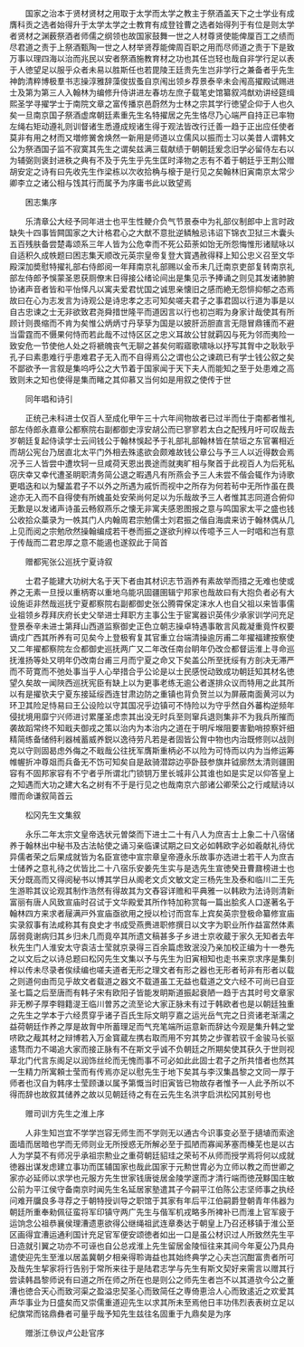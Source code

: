 <!-- { "loadSidebar": true } -->
　　国家之治本于贤材贤材之用取于太学而太学之教主于祭酒盖天下之士学业有成膺科贡之选者始得升于太学太学之士教育有成登铨曹之选者始得列于有位是则太学者贤材之渊薮祭酒者师儒之纲领也故国家鼓舞一世之人材尊贤使能俾厘百工之绩而尽君道之责于上祭酒甄陶一世之人材举贤荐能俾周百职之用而尽师道之责于下是致万事以理四海以治而兆民以安者祭酒施教育材之功也其任岂轻也哉自非学行足以表于人徳望足以服乎众者未易以胜斯任也若毘陵王廷贵先生岂非学行之兼备者乎先生神韵清粹博极羣书志操淳雅辞藻俊拔蚤自京闱出领乡荐景泰辛未会闱高擢殿试赐进士及第为第三人入翰林为编修升侍讲进左春坊左庶子载笔史馆纂叙鸿猷劝讲经筵缉熙圣学寻擢学士于南院文章之富传播京邑蔚然为士林之宗其学行徳望企仰于人也久矣一旦南京国子祭酒虚席朝廷素重先生名特擢居之先生恪尽乃心端严自持正已率物左绳右矩动遵礼则训督诸生悉遵成规诸生得于观法皆改行迁善一趋于正出应任使者莫非有用之材而又増修黉舍焕然一新用是师道以立儒风以振而士习以美昔人谓韩文公为祭酒国子监不寂寞其先生之谓矣兹满三载献绩于朝朝廷爰念旧学必留侍左右以为辅弼则褒封进秩之典有不及于先生乎先生匡时泽物之志有不着于朝廷乎王荆公赠胡安定之诗有曰先收先生作梁栋以次收拾桷与榱于是行见之矣翰林旧寅南京太常少卿李立之诸公相与饯其行而属予为序庸书此以致望焉

　　困志集序

　　乐清章公大经予同年进士也平生性鲠介负气节景泰中为礼部仪制郎中上言时政缺失十四事皆闗国家之大计格君心之大猷不意批逆鳞触忌讳诏下锦衣卫狱三木囊头五百残肤备尝楚毒颂系三年人皆为公危幸而不死公茹荼如饴无所怨悔惟形诸赋咏以自适积久成帙题曰困志集天顺改元英宗皇帝复登大寳遇赦得释上知公忠义召至文华殿深加奬慰特擢礼部右侍郎阅一年拜南京礼部赐以金币未几迁南京吏部复转南京礼部左侍郎予悞蒙圣恩获厕僚末日得接公绪论间出是集见示予捧诵之则见其发诸肺腑协诸声音者皆和平怡怿凡以寓夫爱君忧国之诚思亲懐旧之感而絶无怨悱抑郁之态焉故曰在心为志发言为诗观公是诗忠孝之志可知矣嗟夫君子之事君固以行道为事是以自古忠谏之士无非欲致君尧舜措世隆平而道因言以行也初岂暇为身家计哉使其有所顾计则畏缩而不肯为矣惟公炳炳寸丹孶孶为国是以披肝沥胆直言无隠冒鼎镬而不避当雷霆而不慑果何恃而若此哉不过恃区区之忠义耳故公甘就羁囚与死为邻而夷险一致安危一节使他人处之将褫魄丧气无聊之甚矣何暇寤歌啸咏以抒写其胷中之耿耿乎孔子曰素患难行乎患难君子无入而不自得焉公之谓也公之谏疏已有学士钱公叙之矣不鄙欲予一言叙是集呜呼公之大节着于国家闻于天下夫人而能知之至于处患难之高致则未之知也使得是集而睹之其仰慕又当何如是用叙之使传于世

　　同年唱和诗引

　　正统己未科进士仅百人至成化甲午三十六年间物故者已过半而仕于南都者惟礼部左侍郎永嘉章公都察院右副都御史淳安胡公而已寥寥若太白之配残月吁可叹哉去岁朝廷复起侍读学士云间钱公于翰林悞起予于礼部礼部翰林皆在禁垣之东官署相近而胡公宪台乃居直北太平门外相去殊逺欲会颇难故钱公章公与予三人以近得数会焉况予三人皆尝中遭坎轲一旦咸荷天恩出畏途而就夷旷相与聚首于此视百人为后死私窃庆幸又幸代遭圣眀职清务简公退之暇遇凡有所燕会予三人未尝不偕会辄作为诗歌更唱迭和以为驩盖君子不以外之所遇为戚忻而视中之所存为何若茍中无所怍虽在畏途亦无入而不自得使有所媿虽处安荣尚何足以为乐哉故予三人者惟其志同道合俯仰无歉是以发诸声诗虽云畅叙燕乐之懐无非寓夫感恩图报之意与鸣国家太平之盛也钱公收拾众藁录为一帙其门人内翰周君宗勉儒士刘君振之偕自海虞来访于翰林偶从几上见而阅之宗勉欣然操翰编成若干巻而振之遂欲刋梓以传噫予三人一时唱和岂有意于传哉而二君忠厚之意不能遏也遂叙此于简首

　　赠都宪张公巡抚宁夏诗叙

　　士君子能建大功树大名于天下者由其材识志节涵养有素故举而措之无难也使或养之无素一旦授以重柄寄以重地乌能巩固疆圉辑宁邦家也哉故曰有大抱负者必有大设施讵非然哉巡抚宁夏都察院右副都御史张公腾霄保定涞水人也自父祖以来皆事儒业祖领乡荐拜庆府长史父举进士拜职方主事公生于宦寓器识英伟少承家训学问充足登景泰辛未进士第拜山西道监察御史正色立朝志操卓特遇事敢言风裁凝重竟忤权要谪戍广西其所养有可见矣今上登极宥复其官重立台端清操逾厉甫二年擢福建按察使又二年擢都察院左佥都御史巡抚两广又二年改任南台眀年仍改佥都督运淮上寻命巡抚淮扬等处又明年仍改南台甫三月而宁夏之命又下矣盖公所至抚绥有方剖决无滞严而不苛寛而不弛处事当乎人心举措合乎公论是以士民感悦动致成功朝廷知其材名徳望久矣故一闻陜西巡抚宪臣有缺上以为更事老练无逾公者遂排众议而特用之此其所以有是擢欤夫宁夏东接延绥西连甘肃边防之重镇也背负贺兰以为屏蔽南面黄河以为环卫其险足恃易曰王公设险以守其国况乎边镇可不恃险以为守乎然自外蕃构逆频年侵扰境用靡宁兴师进讨累厪圣虑柰其出没无时兵至则窜兵退则集非不为我兵所摧而袭故蹈常终不知戢夫御戎之策以治内为本治内之道在于明斥堠阻要害勤哨掠察奸细精简练备储偫利器械蓄威养鋭以逸待劳凡若是者固皆公胷中物也内治既修则以战则克以守则固曷虑外侮之不戢哉公往抚军膺斯重柄必不以险为可恃而以内为当修运筹帷幄折冲尊爼而兵备无不饬可知矣自是敌骑潜踪边亭卧鼓参旗井钺廓然太清则疆圉容有不固邦家容有不宁者乎所谓北门锁钥万里长城非公其谁也如是实足以仰答皇上之知遇而大功之建大名之树有不于是行见之也哉南京六部诸公卿荣公之行咸赋诗以赠而命谦叙简首云

　　松冈先生文集叙

　　永乐二年太宗文皇帝选状元曽棨而下进士二十有八人为庶吉士上象二十八宿储养于翰林出中秘书及古法帖使之诵习亲临课试期之曰文必如韩欧字必如羲献礼待优异儒者荣之后果成就皆为名臣宣徳中宣宗章皇帝遵永乐故事亦选进士若干人为庶吉士储养之意礼待之优皆比二十八宿乐安姜先生实与是选先生宣徳癸丑曹鼐榜进士也天分既高而又得阅秘书以博其学日从阁老文贞文敏文定三杨先生及泰和临川二王先生游聆其议论观其制作浩然有得故其为文舂容详赡和平典雅一以韩欧为法诗则清新富丽有唐人风致宣庙时召试于文华殿爱其所作特加称赏每一篇出脍炙人口遂著名于翰林四方来求者屦满戸外宣庙亟欲用之授以检讨而宫车上宾矣英宗登极命纂修宣庙实录叙事有法咸称其有良史才书成受燕赉进职修撰日以文字为职业所作益富然体素孱弱竟谢病归其乡归未几而竟卒其所遗文稿甚多子乡进士京收蔵于家久无知者去年秋先生门人淮安太守袁洁士莹就京录得三百余篇虑致泯没乃亲加校正编为十一巻先之以文后之以诗总题曰松冈先生文集以予与先生为旧寅相知也走书来京求序是集刻梓以传未尽录者俟续编也嗟夫道者无形之理文者有形之器也无形者茍非有形者以载之则道何由而见乎故文者载道之器文不载道虽工无益也载道之文六经不可尚已自亚圣七篇之后至唐而有韩子宋有欧阳子皆能发眀斯道振起衰陋一趋于古其时号文章家非无栁子厚李翱籍湜王临川曽苏之流至论大家正脉未有过于韩欧者也是以朝廷独重之先生之学本于六经贯穿乎诸子百氏生际文眀亨嘉之运光岳气完之日资诸老渐濡之益荷朝廷作养之厚是故胷中所蓄理足而气充笔端所运意新而辞达今观是集升韩之堂哜欧之胾其材之辩博若入万金寳蔵左携右取而用不穷其势之步骤若驭千金骏马长驱逺骛而力不竭追大家而接正脉有不在斯文乎诚不负朝廷之所期矣使其获久于世则视草北门代言东阁足以润饰丝纶而无愧而事不可必如此此固士君子之所共惜者也然其一生精力所寓頼士莹而有传焉亦足以慰先生于地下矣其与李汉集昌黎之文同一厚于师者也汉自为韩序士莹顾谦以属予第慨当时旧寅皆已物故存者惟予一人此予所以不得而辞也故叙其储养之故以见朝廷待之有在云先生名洪字启洪松冈其别号也

　　赠司训方先生之淮上序

　　人非生知岂宜不学学岂容无师生而不学则无以通古今识事变必至于擿埴而索途面墙而居暗也学而无师则业无所授惑无所解必至于孤陋而寡闻茅塞而榛芜也是以古人为学莫不有师况乎承祖宗勲业之重荷朝廷貂珪之荣茍不从师而授学焉将何以成就徳器出谋发虑建立事功而匡辅国家也哉此国家于元勲世胄必为立师以教之而世卿之家亦必延师以求学也元服方先生世家钱唐徙居金陵学邃而才清行端而徳茂黟国庄敏公前为平江侯守备南京时闻先生名延居家塾遣其子今嗣平江伯陈公志坚师事之执经问难开牖良多寻荐之于朝特授训导之职馆于其家有年后平江伯嗣爵登朝青年伟器为朝廷所重奉勑佩征蛮将军印镇守两广先生与偕军机戎略多所裨补已而淮上官军疲于运饷念公祖恭襄侯理漕遗恵欲得公继绳祖武连章奏达于朝皇上乃召还移镇于淮公至区画得宜漕运通利国计充足官军便安颂徳者如出一口是虽公材识过人所致然先生平日造就引翼之功亦不可诬也自公总戎淮上先生留居金陵恒往来其间今年夏公乃具舟遣使迎先生至淮以居盖冀朝夕相亲得聆诲益也其始终典学之心夫岂沉酣富贵者所可及哉先生挈家将行告别于常所来往于是陆君志学与先生有斯文契好来需言以赠其行尝读韩昌黎师说有曰道之所在师之所在也是则公之师先生者岂不以其道欤今公之董漕也徳合天心而致河渠之盈溢忠契圣心而致简任之専倚恵洽人心而致逺近之欢爱其声华事业为日盛矣而又崇儒重道迎先生以求其所未至焉他日丰功伟烈表表树立足以纪旗常而铭鼎彝者可量乎哉予知先生兹往名固重于九鼎矣是为序

　　赠浙江叅议卢公赴官序

